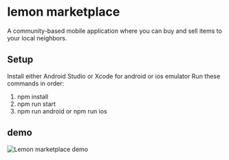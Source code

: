 # lemon marketplace
A community-based mobile application where you can buy and sell items to your local neighbors.

## Setup
Install either Android Studio or Xcode for android or ios emulator
Run these commands in order:
1. npm install
2. npm run start
3. npm run android or npm run ios

## demo
![Lemon marketplace demo](Demo.gif)
